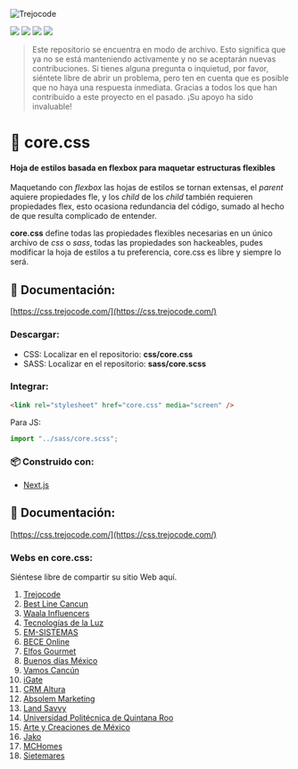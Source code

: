 ![Trejocode](https://res.cloudinary.com/trejocode/image/upload/v1586298449/Trejocode/logo_t0otlj.png)

![](https://img.shields.io/github/stars/trejocode/css) ![](https://img.shields.io/github/forks/trejocode/css) ![](https://img.shields.io/github/tag/trejocode/css) ![](https://img.shields.io/github/issues/trejocode/css)

> Este repositorio se encuentra en modo de archivo. Esto significa que ya no se está manteniendo activamente y no se aceptarán nuevas contribuciones. Si tienes alguna pregunta o inquietud, por favor, siéntete libre de abrir un problema, pero ten en cuenta que es posible que no haya una respuesta inmediata. Gracias a todos los que han contribuido a este proyecto en el pasado. ¡Su apoyo ha sido invaluable!

# 🎨 core.css

#### **Hoja de estilos basada en flexbox para maquetar estructuras flexibles**

Maquetando con _flexbox_ las hojas de estilos se tornan extensas, el _parent_ aquiere propiedades fle, y los _child_ de los _child_ también requieren propiedades flex, esto ocasiona redundancia del código, sumado al hecho de que resulta complicado de entender.

**core.css** define todas las propiedades flexibles necesarias en un único archivo de _css_ o _sass_, todas las propiedades son hackeables, pudes modificar la hoja de estilos a tu preferencia, core.css es libre y siempre lo será.

## 📄 Documentación:

[https://css.trejocode.com/](https://css.trejocode.com/)

### Descargar:

- CSS: Localizar en el repositorio: **css/core.css**
- SASS: Localizar en el repositorio: **sass/core.scss**

### Integrar:

```HTML
<link rel="stylesheet" href="core.css" media="screen" />
```

Para JS:

```js
import "../sass/core.scss";
```

### 📦 Construido con:

- [Next.js](https://nextjs.org)

## 📄 Documentación:

[https://css.trejocode.com/](https://css.trejocode.com/)

### Webs en core.css:

Siéntese libre de compartir su sitio Web aquí.

1. [Trejocode](https://www.trejocode.com/ "trejocode")
2. [Best Line Cancun](https://www.bestlinecancun.com/ "Best Line Cancún")
3. [Waala Influencers](https://www.waalainfluencers.com/ "Waala Influencers")
4. [Tecnologías de la Luz](http://www.delaluz.com.mx/ "Tecnologías de la Luz")
5. [EM-SISTEMAS](https://www.em-sistemas.net/ "EM-SISTEMAS")
6. [BECE Online](https://www.beceonline.com/ "BéCé Online")
7. [Elfos Gourmet](https://www.elfosgourmet.eu/ "Elfos Gourmet")
8. [Buenos días México](https://buenosdiasmexico.mx/ "Buenos días México")
9. [Vamos Cancún](https://vamoscancun.com/ "Vamos Cancún")
10. [iGate](https://igate.mx/ "iGate")
11. [CRM Altura](https://crm.alturacancun.com/ "Altura Cancún CRM")
12. [Absolem Marketing](https://www.absolemarketing.com.mx/ "Absolem Marketing")
13. [Land Savvy](https://www.land-savvy.com/promotions/ "Land Savvy")
14. [Universidad Politécnica de Quintana Roo](http://new.upqroo.edu.mx/ "UPQROO")
15. [Arte y Creaciones de México](https://artcdemexico.com "ArtC de México")
16. [Jako](https://jako.mx "Jako")
17. [MCHomes](https://mchomes.mx "MCH")
18. [Sietemares](https://www.sietemares.com.mx "Sietemares")


